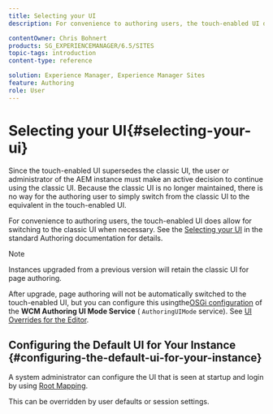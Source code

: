 ```yaml
---
title: Selecting your UI
description: For convenience to authoring users, the touch-enabled UI does allow for switching to the classic UI when necessary.

contentOwner: Chris Bohnert
products: SG_EXPERIENCEMANAGER/6.5/SITES
topic-tags: introduction
content-type: reference

solution: Experience Manager, Experience Manager Sites
feature: Authoring
role: User
---
```

# Selecting your UI{#selecting-your-ui}

Since the touch-enabled UI supersedes the classic UI, the user or administrator of the AEM instance must make an active decision to continue using the classic UI. Because the classic UI is no longer maintained, there is no way for the authoring user to simply switch from the classic UI to the equivalent in the touch-enabled UI.

For convenience to authoring users, the touch-enabled UI does allow for switching to the classic UI when necessary. See the [Selecting your UI](/help/sites-authoring/select-ui.md) in the standard Authoring documentation for details.

>[!NOTE]
>
>Instances upgraded from a previous version will retain the classic UI for page authoring.
>
>After upgrade, page authoring will not be automatically switched to the touch-enabled UI, but you can configure this usingthe[OSGi configuration](/help/sites-deploying/configuring-osgi.md) of the **WCM Authoring UI Mode Service** ( `AuthoringUIMode` service). See [UI Overrides for the Editor](#uioverridesfortheeditor).

## Configuring the Default UI for Your Instance {#configuring-the-default-ui-for-your-instance}

A system administrator can configure the UI that is seen at startup and login by using [Root Mapping](/help/sites-deploying/osgi-configuration-settings.md#daycqrootmapping).

This can be overridden by user defaults or session settings.

